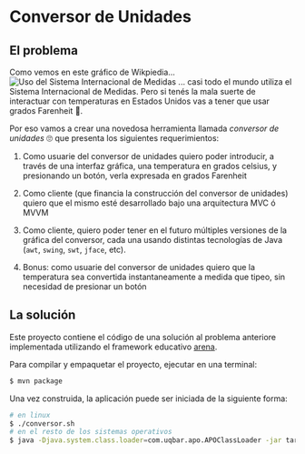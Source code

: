 # Conversor de Unidades

## El problema

Como vemos en este gráfico de Wikpiedia... ![Uso del Sistema Internacional de Medidas](https://upload.wikimedia.org/wikipedia/commons/thumb/0/08/Metric_and_imperial_systems_%282019%29.svg/1920px-Metric_and_imperial_systems_%282019%29.svg.png) ... casi todo el mundo utiliza el Sistema Internacional de Medidas. Pero si tenés la mala suerte de interactuar con temperaturas en Estados Unidos vas a tener que usar grados Farenheit :shrug:.

Por eso vamos a crear una novedosa herramienta llamada _conversor de unidades_ :roll_eyes: que presenta los siguientes requerimientos:

1. Como usuarie del conversor de unidades quiero poder introducir, a través de una interfaz gráfica, una temperatura en grados celsius, y presionando un botón, verla expresada en grados Farenheit

2. Como cliente (que financia la construcción del conversor de unidades) quiero que el mismo esté desarrollado bajo una arquitectura MVC ó MVVM

3. Como cliente, quiero poder tener en el futuro múltiples versiones de la gráfica del conversor, cada una usando distintas tecnologías de Java (`awt`, `swing`, `swt`, `jface`, etc).

4. Bonus: como usuarie del conversor de unidades quiero que la temperatura sea convertida instantaneamente a medida que tipeo, sin necesidad de presionar un botón


## La solución

Este proyecto contiene el código de una solución al problema anteriore implementada utilizando el framework educativo [arena](http://arena.uqbar-project.org/).

Para compilar y empaquetar el proyecto, ejecutar en una terminal:

```bash
$ mvn package
```

Una vez construida, la aplicación puede ser iniciada de la siguiente forma:

```bash
# en linux
$ ./conversor.sh
# en el resto de los sistemas operativos
$ java -Djava.system.class.loader=com.uqbar.apo.APOClassLoader -jar target/conversor-jar-with-dependencies.jar
```

